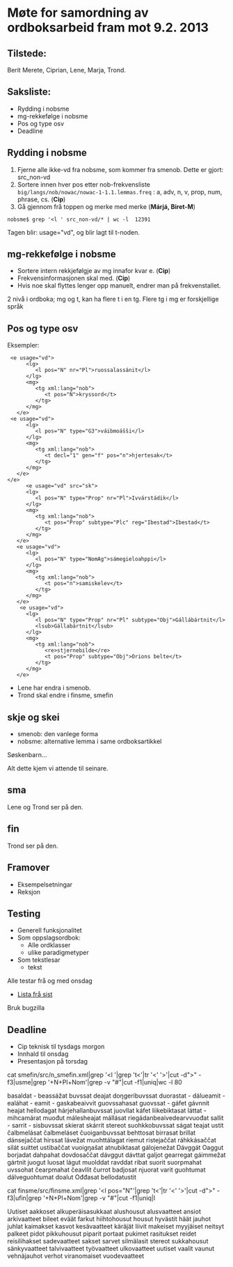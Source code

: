 # Møte for samordning av ordboksarbeid fram mot 9.2. 2013

## Tilstede:

Berit Merete, Ciprian, Lene, Marja, Trond.

## Saksliste:

* Rydding i nobsme
* mg-rekkefølge i nobsme
* Pos og type osv
* Deadline

## Rydding i nobsme

1. Fjerne alle ikke-vd fra nobsme, som kommer fra smenob. Dette er gjort: src_non-vd
1. Sortere innen hver pos etter nob-frekvensliste 
  `big/langs/nob/nowac/nowac-1-1.1.lemmas.freq` : 
   a, adv, n, v, prop, num, phrase, cs. (**Cip**)
1. Gå gjennom frå toppen og merke med merke (**Márjá, Biret-M**)

```
nobsme$ grep '<l ' src_non-vd/* | wc -l  12391
```

Tagen blir: usage="vd", og blir lagt til t-noden.

## mg-rekkefølge i nobsme

* Sortere intern rekkjefølgje av mg innafor kvar e. (**Cip**)
* Frekvensinformasjonen skal med. (**Cip**)
* Hvis noe skal flyttes lenger opp manuelt, endrer man på frekvenstallet.

2 nivå i ordboka; mg og t, kan ha flere t i en tg. 
Flere tg i mg er forskjellige språk

## Pos og type osv

Eksempler:

```
 <e usage="vd">
      <lg>
         <l pos="N" nr="Pl">ruossalassánit</l>
      </lg>
      <mg>
         <tg xml:lang="nob">
            <t pos="N">kryssord</t>
         </tg>
      </mg>
   </e>
 <e usage="vd">
      <lg>
         <l pos="N" type="G3">váibmoášši</l>
      </lg>
      <mg>
         <tg xml:lang="nob">
            <t decl="1" gen="f" pos="n">hjertesak</t>
         </tg>
      </mg>
   </e>
</e>
      <e usage="vd" src="sk">
      <lg>
         <l pos="N" type="Prop" nr="Pl">Ivvárstádik</l>
      </lg>
      <mg>
         <tg xml:lang="nob">
            <t pos="Prop" subtype="Plc" reg="Ibestad">Ibestad</t>
         </tg>
      </mg>
   </e>
   <e usage="vd">
      <lg>
         <l pos="N" type="NomAg">sámegieloahppi</l>
      </lg>
      <mg>
         <tg xml:lang="nob">
            <t pos="n">samiskelev</t>
         </tg>
      </mg>
   </e>  
    <e usage="vd">
      <lg>
         <l pos="N" type="Prop" nr="Pl" subtype="Obj">Gállábártnit</l>
         <lsub>Gállabártnit</lsub>
      </lg>
      <mg>
         <tg xml:lang="nob">
            <re>stjernebilde</re>
            <t pos="Prop" subtype="Obj">Orions belte</t>
         </tg>
      </mg>
   </e>
```

* Lene har endra i smenob.
* Trond skal endre i finsme, smefin

##  skje og skei

* smenob: den vanlege forma
* nobsme: alternative lemma i same ordboksartikkel

Søskenbarn...

Alt dette kjem vi attende til seinare.

##  sma

Lene og Trond ser på den.

##  fin

Trond ser på den.

##  Framover

* Eksempelsetningar
* Reksjon

## Testing

* Generell funksjonalitet
* Som oppslagsordbok:
    - Alle ordklasser
    - ulike paradigmetyper
* Som tekstlesar
    - tekst

Alle testar frå og med onsdag

* [Lista frå sist](/dicts/checklist.html)

Bruk bugzilla

## Deadline

* Cip teknisk til tysdags morgon
* Innhald til onsdag
* Presentasjon på torsdag

cat smefin/src/n_smefin.xml|grep '<l '|grep 't<'|tr '<' '>'|cut -d">" -f3|usme|grep '+N+Pl+Nom'|grep -v "#"|cut -f1|uniq|wc -l
80

basaldat -
beassážat
buvssat
deajat
doŋgeribuvssat
duorastat -
dálueamit -
ealáhat -
eamit -
gaskabeaivvit
guovssahasat
guovssat -
gáfet
gávnnit
heajat
hellodagat
hárjehallanbuvssat
juovllat
káfet
liikebiktasat
láttat -
mihcamárat 
muođut 
málesheajat
mállásat
riegádanbeaivedearvvuođat
sallit -
sarrit -
sisbuvssat
skierat
skárrit
stereot
suohkkobuvssat
ságat
teajat
ustit
čalbmelásat
čalbmeláset
čuoiganbuvssat
behttosat
birrasat
brillat
dánsejaččat
hirssat
lávežat
muohttálagat
riemut
ristejaččat
ráhkkásaččat
silát
suittet
ustibaččat
vuoigŋašat
atnubiktasat
gálojenežat
Dávggát
Oaggut
borjadat
dahpahat
dovdosaččat
dávggut
dávttat
galjot
gearregat
gáimmežat
gártnit
juogut
luosat
lágut
muolddat
ravddat
ribat
suorit
suorpmahat
uvssohat
čearpmahat
čeavllit
čurrot
badjosat
njuorat
varit
guohtumat
dálveguohtumat
doalut
Ođđasat
bellodatustit

cat finsme/src/finsme.xml|grep '<l pos="N"'|grep 't<'|tr '<' '>'|cut -d">" -f3|ufin|grep '+N+Pl+Nom'|grep -v "#"|cut -f1|uniq|l

Uutiset
aakkoset
alkuperäisasukkaat
alushousut
alusvaatteet
ansiot
arkivaatteet
bileet
eväät
farkut
hiihtohousut
housut
hyvästit
häät
jauhot
juhlat
kaimakset
kasvot
kesävaatteet
käräjät
liivit
makeiset
myyjäiset
neitsyt
palkeet
pidot
pikkuhousut
piparit
portaat
pukimet
rasitukset
reidet
reisilihakset
sadevaatteet
sakset
sarvet
silmälasit
stereot
sukkahousut
sänkyvaatteet
talvivaatteet
työvaatteet
ulkovaatteet
uutiset
vaalit
vaunut
vehnäjauhot
verhot
viranomaiset
vuodevaatteet
